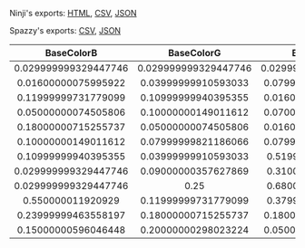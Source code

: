 Ninji's exports: [HTML](https://wuffs.org/acnh/bcsv_160/html/CharaMakeEyeColorParam.html), [CSV](https://wuffs.org/acnh/bcsv_160/csv/CharaMakeEyeColorParam.csv), [JSON](https://wuffs.org/acnh/bcsv_160/json/CharaMakeEyeColorParam.json)

Spazzy's exports: [CSV](https://github.com/McSpazzy/acnh-csv/blob/master/CharaMakeEyeColorParam.csv), [JSON](https://github.com/McSpazzy/acnh-json/blob/master/CharaMakeEyeColorParam.json)

| BaseColorB | BaseColorG | BaseColorR | UniqueID | Label | Name |
|:--:|:--:|:--:|:--:|:--:|:--:|
| 0.029999999329447746 | 0.029999999329447746 | 0.029999999329447746 | 0 | 'EyeColor0' | 'EyeColor0' | 
| 0.01600000075995922 | 0.03999999910593033 | 0.07999999821186066 | 1 | 'EyeColor1' | 'EyeColor1' | 
| 0.11999999731779099 | 0.10999999940395355 | 0.01600000075995922 | 2 | 'EyeColor2' | 'EyeColor2' | 
| 0.05000000074505806 | 0.10000000149011612 | 0.07000000029802322 | 3 | 'EyeColor3' | 'EyeColor3' | 
| 0.18000000715255737 | 0.05000000074505806 | 0.01600000075995922 | 4 | 'EyeColor4' | 'EyeColor4' | 
| 0.10000000149011612 | 0.07999999821186066 | 0.07999999821186066 | 5 | 'EyeColor5' | 'EyeColor5' | 
| 0.10999999940395355 | 0.03999999910593033 | 0.5199999809265137 | 6 | 'EyeColor6' | 'EyeColor6' | 
| 0.029999999329447746 | 0.09000000357627869 | 0.3100000023841858 | 7 | 'EyeColor7' | 'EyeColor7' | 
| 0.029999999329447746 | 0.25 | 0.6800000071525574 | 8 | 'EyeColor8' | 'EyeColor8' | 
| 0.550000011920929 | 0.11999999731779099 | 0.3799999952316284 | 9 | 'EyeColor9' | 'EyeColor9' | 
| 0.23999999463558197 | 0.18000000715255737 | 0.18000000715255737 | 10 | 'EyeColor10' | 'EyeColor10' | 
| 0.15000000596046448 | 0.20000000298023224 | 0.05000000074505806 | 11 | 'EyeColor11' | 'EyeColor11' | 
